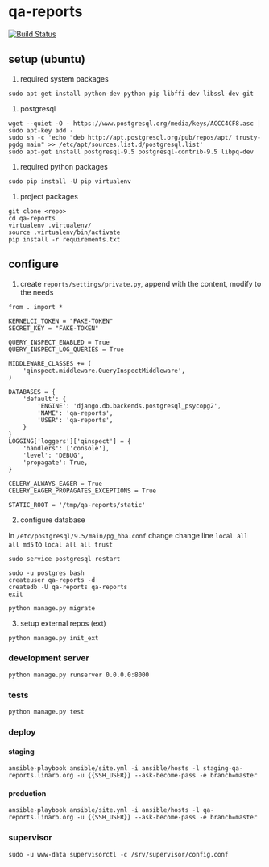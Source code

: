 # qa-reports
[![Build Status](https://travis-ci.org/Linaro/qa-reports.svg?branch=master)](https://travis-ci.org/Linaro/qa-reports)


## setup (ubuntu)

1) required system packages

```
sudo apt-get install python-dev python-pip libffi-dev libssl-dev git
```

1) postgresql

```
wget --quiet -O - https://www.postgresql.org/media/keys/ACCC4CF8.asc | sudo apt-key add -
sudo sh -c 'echo "deb http://apt.postgresql.org/pub/repos/apt/ trusty-pgdg main" >> /etc/apt/sources.list.d/postgresql.list'
sudo apt-get install postgresql-9.5 postgresql-contrib-9.5 libpq-dev
```

1) required python packages

```
sudo pip install -U pip virtualenv
```

1) project packages

```
git clone <repo>
cd qa-reports
virtualenv .virtualenv/
source .virtualenv/bin/activate
pip install -r requirements.txt
```


## configure

1) create `reports/settings/private.py`, append with the content, modify to the needs

```
from . import *

KERNELCI_TOKEN = "FAKE-TOKEN"
SECRET_KEY = "FAKE-TOKEN"

QUERY_INSPECT_ENABLED = True
QUERY_INSPECT_LOG_QUERIES = True

MIDDLEWARE_CLASSES += (
	'qinspect.middleware.QueryInspectMiddleware',
)

DATABASES = {
    'default': {
        'ENGINE': 'django.db.backends.postgresql_psycopg2',
		'NAME': 'qa-reports',
		'USER': 'qa-reports',
	}
}
LOGGING['loggers']['qinspect'] = {
	'handlers': ['console'],
    'level': 'DEBUG',
	'propagate': True,
}

CELERY_ALWAYS_EAGER = True
CELERY_EAGER_PROPAGATES_EXCEPTIONS = True

STATIC_ROOT = '/tmp/qa-reports/static'
```

2) configure database

In `/etc/postgresql/9.5/main/pg_hba.conf` change
change line `local all all md5` to `local all all trust`

```	
sudo service postgresql restart
```

```
sudo -u postgres bash
createuser qa-reports -d	
createdb -U qa-reports qa-reports
exit
```

```
python manage.py migrate
```

3) setup external repos (ext)

```
python manage.py init_ext
```


### development server
```
python manage.py runserver 0.0.0.0:8000
```



### tests
```
python manage.py test
```

### deploy

#### staging

```
ansible-playbook ansible/site.yml -i ansible/hosts -l staging-qa-reports.linaro.org -u {{SSH_USER}} --ask-become-pass -e branch=master
```

#### production

```
ansible-playbook ansible/site.yml -i ansible/hosts -l qa-reports.linaro.org -u {{SSH_USER}} --ask-become-pass -e branch=master
```

### supervisor

```
sudo -u www-data supervisorctl -c /srv/supervisor/config.conf
```
